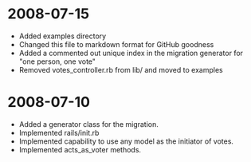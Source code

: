 2008-07-15
==========
* Added examples directory
* Changed this file to markdown format for GitHub goodness
* Added a commented out unique index in the migration generator for "one person, one vote"
* Removed votes\_controller.rb from lib/ and moved to examples

2008-07-10
==========

* Added a generator class for the migration. 
* Implemented rails/init.rb
* Implemented capability to use any model as the initiator of votes.
* Implemented acts\_as\_voter methods.
